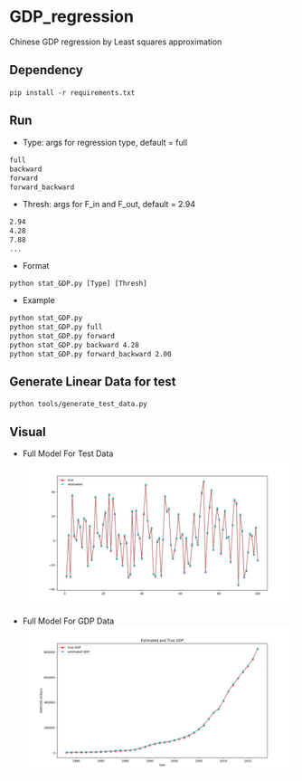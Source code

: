 # GDP_regression
Chinese GDP regression by  Least squares approximation 

## Dependency
`pip install -r requirements.txt`

## Run
* Type: args for regression type, default = full
```
full
backward
forward
forward_backward
```
* Thresh: args for F_in and F_out, default = 2.94
```
2.94
4.28
7.88
...
```
* Format
```
python stat_GDP.py [Type] [Thresh]
```
* Example
```
python stat_GDP.py
python stat_GDP.py full
python stat_GDP.py forward
python stat_GDP.py backward 4.28
python stat_GDP.py forward_backward 2.00
```

## Generate Linear Data for test
`python tools/generate_test_data.py`

## Visual
* Full Model For Test Data
![avatar](/pics/test_linear_full_solve_visual.png)

* Full Model For GDP Data
![avatar](/pics/GDP_full_solve_visual.png)
